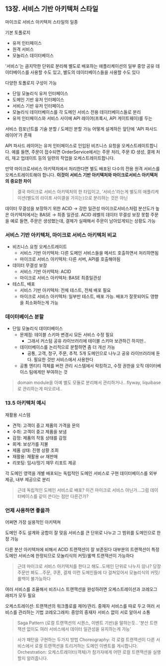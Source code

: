 ## 13장. 서비스 기반 아키텍처 스타일

마이크로 서비스 아키텍처 스타일의 일종

기본 토폴로지
* 유저 인터페이스
* 원격 서비스
* 모놀리스 데이터베이스

'서비스'는 큼지막한 단위로 분리해 별도로 배포하는 애플리케이션의 일부
중앙 공유 데이터베이스를 사용할 수도 있고, 별도의 데이터베이스들을 사용할 수도 있다

다양한 토폴로지 구성이 가능
* 단일 모놀리식 유저 인터페이스
* 도메인 기반 유저 인터페이스
* 서비스 기반 유저 인터페이스
* 모놀리식 데이터베이스를 각 도메인 서비스 전용 데이터베이스들로 분리
* 유저 인터페이스와 서비스 사이에 API 레이어(프록시, API 게이트웨이)를 두는




서비스 컴포넌트를 기술 분할 / 도메인 분할 가능
어떻게 설계하든 앞단에 'API 파사드 레이어'가 존재

API 파사드 레이어는 유저 인터페이스로 인입된 비즈니스 요청을 오케스트레이트합니다.
예를 들면, 주문이 접수되면 OrderService에서는 주문 처리, 주문 ID 생성, 결제 처리, 재고 업데이트 등의 일련의 작업을 오케스트레이트합니다.

만약 마이크로서비스 아키텍처에서 처리한다면 별도 배포된 다수의 전용 원격 서비스를 오케스트레이트해야 합니다.
**이것이 서비스 기반 아키텍처와 마이크로서비스 아키텍처의 중요한 차이**

> 결국 마이크로 서비스 아키텍처의 한 타입이고, '서비스'라는게 별도의 애플리케이션(별도의 라이프 사이클을 가지는)으로 분리하는 것은 아닌

데이터 무결성을 보장하기 위한 ACID -> 강한 일관성
마이크로서비스처럼 분산도가 높은 아키텍처에서는 BASE -> 최종 일관성. ACID 레벨의 데이터 무결성 보장 못함
주문을 예로 들면, 주문은 생성했는데, 결제가 실패해서 주문이 남아있게되는 상황도 가능

### 서비스 기반 아키텍처, 마이크로 서비스 아키텍처 비교

* 비즈니스 요청 오케스트레이트
    * 서비스 기반 아키텍처: 다른 도메인 서비스들을 메서드 호출하면서 처리하면됨
    * 마이크로 서비스 아키텍처: 다른 서버, API를 호출해야됨
* 데이터 무결성 보장
    * 서비스 기반 아키텍처: ACID
    * 마이크로 서비스 아키텍처: BASE 최종일관성
* 테스트, 배포
    * 서비스 기반 아키텍처: 전체 테스트, 전체 배포 필요
    * 마이크로 서비스 아키텍처: 일부만 테스트, 배포 가능. 배포가 잘못되어도 영향을 최소화하는게 가능

### 데이터베이스 분할

* 단일 모놀리식 데이터베이스
    * 문제점: 테이블 스키마 변경시 모든 서비스 수정 필요
        * 그래서 커스텀 공유 라이브러리에 테이블 스키마 보관하긴 하지만..
    * 데이터베이스를 논리적으로 분할하면 좀 더 개선 가능
        * 공통, 고객, 청구, 주문, 추적. 5개 도메인으로 나누고 공유 라이브러리에 둔다. 필요한 것만 서비스에서 사용한다
    * 공통 엔티티 객체를 버전 관리 시스템에서 락킹하고, 수정 권한을 오직 데이터베이스 팀에게만 부여하는 것

> domain module을 아예 별도 모듈로 분리해서 관리하거나..
> flyway, liquibase로 관리하는게 떠오르네..

### 13.5 아키텍처 예시

재활용 시스템
* 견적: 고객이 중고 제품의 가격을 문의
* 수취: 고객이 중고 제품을 보냄
* 감정: 제품의 작동 상태를 감정
* 회계: 보상가를 지불
* 제품 상태: 진행 상황 조회
* 재활용: 재활용 or 재판매
* 리포팅: 임시/정기 재무 리포트 제공

각 도메인 영역을 개별 배포되는 독립적인 도메인 서비스로 구현
데이터베이스를 외부 제공, 내부 제공으로 분리

> 근데 독립적인 도메인 서비스로 배포? 이건 마이크로 서비스 아닌가...그럼 데이터베이스를 같이 쓴다는 점만 다른건가?


### 언제 사용하면 좋을까

어쩌면 가장 실용적인 아키텍쳐

도메인 주도 설계와 궁합이 잘 맞음
서비스를 큰 단위로 나누고 그 범위를 도메인으로 한정 가능

다른 분산 아키텍처에 비해서 ACID 트랜잭션이 잘 보존된다
대부분의 트랜잭션이 특정 도메인 서비스에 한정되므로 모놀리식의 커밋/롤백 트랜잭션이 가능하다

> 근데 마이크로 서비스 아키텍처를 한다고 해도..도메인 단위로 나누지 않나?
당장 주문만 봐도...주문, 쿠폰, 결제 이런 도메인들에 다 걸쳐있어서 모놀리식의 커밋/롤백이 불가능하다

여러 서비스를 조율해서 비즈니스 트랜잭션을 완성하려면
오케스트레이션과 코레오그래피가 모두 필요

오케스트레이션: 트랜잭션의 워크플로를 제어/관리. 중재자 서비스를 따로 두고 여러 서비스를 관리하는 기법
코레오그래피: 중앙의 중재자 서비스 없이 서로 알아서 소통

> Saga Pattern (로컬 트랜잭션의 시퀀스, 이벤트 기반)을 말하는듯..
'분산 트랜잭션 없이도 여러 서비스에서 데이터 일관성을 유지하는게 가능'

> 사가 패턴을 구현하는 두가지 방법
Choreography: 각 로컬 트랜잭션이 다른 서비스에서 로컬 트랜잭션을 트리거하는 도메인 이벤트를 게시합니다.
Orchestration: 오케스트레이터(객체)가 참가자에게 어떤 로컬 트랜잭션을 실행할지 알려줍니다.
